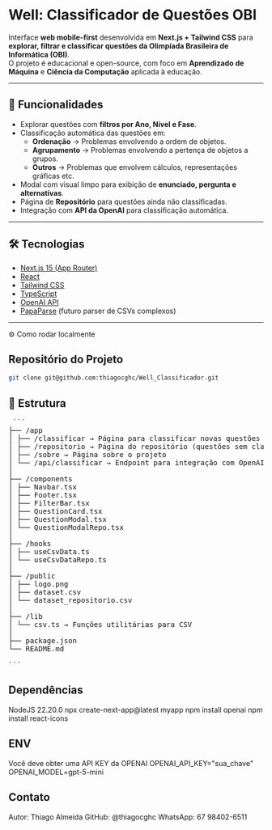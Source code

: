 # Well: Classificador de Questões OBI

Interface **web mobile-first** desenvolvida em **Next.js + Tailwind CSS** para **explorar, filtrar e classificar questões da Olimpíada Brasileira de Informática (OBI)**.  
O projeto é educacional e open-source, com foco em **Aprendizado de Máquina** e **Ciência da Computação** aplicada à educação.

---

## 🚀 Funcionalidades

- Explorar questões com **filtros por Ano, Nível e Fase**.
- Classificação automática das questões em:
  - **Ordenação** → Problemas envolvendo a ordem de objetos.
  - **Agrupamento** → Problemas envolvendo a pertença de objetos a grupos.
  - **Outros** → Problemas que envolvem cálculos, representações gráficas etc.
- Modal com visual limpo para exibição de **enunciado, pergunta e alternativas**.
- Página de **Repositório** para questões ainda não classificadas.
- Integração com **API da OpenAI** para classificação automática.
---

## 🛠️ Tecnologias

- [Next.js 15 (App Router)](https://nextjs.org/)
- [React](https://reactjs.org/)
- [Tailwind CSS](https://tailwindcss.com/)
- [TypeScript](https://www.typescriptlang.org/)
- [OpenAI API](https://platform.openai.com/)
- [PapaParse](https://www.papaparse.com/) (futuro parser de CSVs complexos)

---

⚙️ Como rodar localmente

## Repositório do Projeto
```bash
git clone git@github.com:thiagocghc/Well_Classificador.git
```

## 📂 Estrutura
<pre lang="markdown"> ```
├── /app
│ ├── /classificar → Página para classificar novas questões
│ ├── /repositorio → Página do repositório (questões sem classe)
│ ├── /sobre → Página sobre o projeto
│ └── /api/classificar → Endpoint para integração com OpenAI
│
├── /components
│ ├── Navbar.tsx
│ ├── Footer.tsx
│ ├── FilterBar.tsx
│ ├── QuestionCard.tsx
│ ├── QuestionModal.tsx
│ └── QuestionModalRepo.tsx
│
├── /hooks
│ ├── useCsvData.ts
│ └── useCsvDataRepo.ts
│
├── /public
│ ├── logo.png
│ ├── dataset.csv
│ └── dataset_repositorio.csv
│
├── /lib
│ └── csv.ts → Funções utilitárias para CSV
│
├── package.json
└── README.md

``` </pre>

## Dependências
NodeJS 22.20.0
npx create-next-app@latest myapp
npm install openai
npm install react-icons

## ENV
Você deve obter uma API KEY da OPENAI
OPENAI_API_KEY="sua_chave"
OPENAI_MODEL=gpt-5-mini

## Contato
Autor: Thiago Almeida
GitHub: @thiagocghc
WhatsApp: 67 98402-6511
